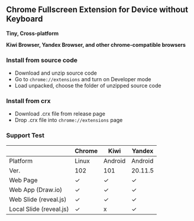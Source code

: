 ## Chrome Fullscreen Extension for Device without Keyboard

**Tiny, Cross-platform**

**Kiwi Browser, Yandex Browser, and other chrome-compatible browsers**

### Install from source code

* Download and unzip source code
* Go to `chrome://extensions` and turn on Developer mode
* Load unpacked, choose the folder of unzipped source code

### Install from crx

* Download .crx file from release page
* Drop .crx file into `chrome://extensions` page

### Support Test

|                         | Chrome | Kiwi    | Yandex  |
|-------------------------|--------|---------|---------|
| Platform                | Linux  | Android | Android |
| Ver.                    | 102    | 101     | 20.11.5 |
| Web Page                | ✓      | ✓       | ✓       |
| Web App (Draw.io)       | ✓      | ✓       | ✓       |
| Web Slide (reveal.js)   | ✓      | ✓       | ✓       |
| Local Slide (reveal.js) | ✓      | x       | ✓       |
